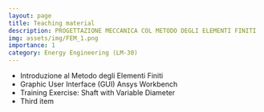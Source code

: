 ```yaml
---
layout: page
title: Teaching material
description: PROGETTAZIONE MECCANICA COL METODO DEGLI ELEMENTI FINITI
img: assets/img/FEM_1.png
importance: 1
category: Energy Engineering (LM-30)
---
```


<ul>
    <li>Introduzione al Metodo degli Elementi Finiti <a href="{{ page.Prova.pdf | prepend: 'TeachingMaterial/Ingegneria_Energetica/PMMEF/_0_Introduzione.pdf' | relative_url}}" target="_blank" rel="noopener noreferrer" class="float-right"><i class="fas fa-file-pdf"></i></a></li>
    <li>Graphic User Interface (GUI) Ansys Workbench <a href="{{ page.Prova.pdf | prepend: 'TeachingMaterial/Ingegneria_Energetica/PMMEF/_1_GUI.pdf' | relative_url}}" target="_blank" rel="noopener noreferrer" class="float-right"><i class="fas fa-file-pdf"></i></a></li>
	<li>Training Exercise: Shaft with Variable Diameter <a href="TeachingMaterial/Ingegneria_Energetica/PMMEF"><i class="fas fa-folder"></i></a></li>
    <li>Third item</li>
</ul>

